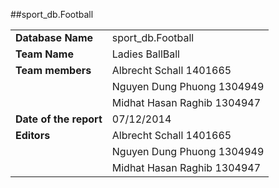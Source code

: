 ##sport_db.Football

|                          |                                |
| ------------------------ | ------------------------------ |
| **Database Name**        | sport_db.Football              |
| **Team Name**            | Ladies BallBall                |
| **Team members**         | Albrecht Schall  1401665       |
|                          | Nguyen Dung Phuong  1304949    |
|                          | Midhat Hasan Raghib  1304947   |
| **Date of the report**   | 07/12/2014                     |
| **Editors**              | Albrecht Schall  1401665       |
|                          | Nguyen Dung Phuong  1304949    |
|                          | Midhat Hasan Raghib  1304947   |
